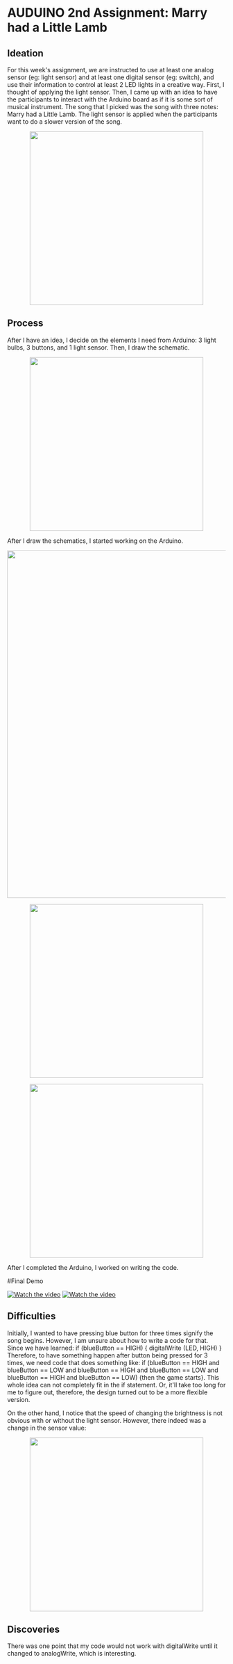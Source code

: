 # AUDUINO 2nd Assignment: Marry had a Little Lamb

## Ideation 
For this week's assignment, we are instructed to use at least one analog sensor (eg: light sensor) and at least one digital sensor (eg: switch), and use their information to control at least 2 LED lights in a creative way. First, I thought of applying the light sensor. Then, I came up with an idea to have the participants to interact with the Arduino board as if it is some sort of musical instrument. The song that I picked was the song with three notes: Marry had a Little Lamb. The light sensor is applied when the participants want to do a slower version of the song. 

<p align="center">
  <img src="marry.jpg" height="400">

## Process
After I have an idea, I decide on the elements I need from Arduino: 3 light bulbs, 3 buttons, and 1 light sensor. Then, I draw the schematic. 

<p align="center">
  <img src="s.jpg" height="400">

After I draw the schematics, I started working on the Arduino. 


<p align="center">
  <img src="11.jpg" height="800">
  

<p align="center">
  <img src="22.jpg" height="400">


<p align="center">
  <img src="33.jpg" height="400">


After I completed the Arduino, I worked on writing the code. 

#Final Demo

[![Watch the video](withoutsensor.jpg)](https://www.youtube.com/watch?v=rJ1uKhvLvmo)
[![Watch the video](withsensor.jpg)](https://www.youtube.com/watch?v=-006g67Np04)

## Difficulties
Initially, I wanted to have pressing blue button for three times signify the song begins. However, I am unsure about how to write a code for that. Since we have learned: if (blueButton == HIGH) { digitalWrite (LED, HIGH) } Therefore, to have something happen after button being pressed for 3 times, we need code that does something like: if (blueButton == HIGH  and blueButton == LOW and blueButton == HIGH and blueButton == LOW and blueButton == HIGH and blueButton == LOW) {then the game starts}. This whole idea can not completely fit in the if statement. Or, it'll take too long for me to figure out, therefore, the design turned out to be a more flexible version. 

On the other hand, I notice that the speed of changing the brightness is not obvious with or without the light sensor. However, there indeed was a change in the sensor value: 
<p align="center">
  <img src="serialRead.jpg" height="400">

## Discoveries
There was one point that my code would not work with digitalWrite until it changed to analogWrite, which is interesting. 
